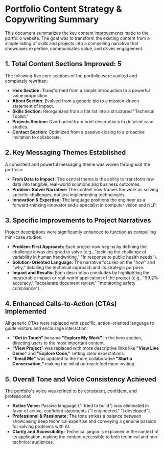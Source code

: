 # Portfolio Content Strategy & Copywriting Summary

This document summarizes the key content improvements made to the portfolio website. The goal was to transform the existing content from a simple listing of skills and projects into a compelling narrative that showcases expertise, communicates value, and drives engagement.

## 1. Total Content Sections Improved: 5

The following five core sections of the portfolio were audited and completely rewritten:

-   **Hero Section:** Transformed from a simple introduction to a powerful value proposition.
-   **About Section:** Evolved from a generic bio to a mission-driven statement of impact.
-   **Skills Section:** Reorganized from a flat list into a structured "Technical Toolkit."
-   **Projects Section:** Overhauled from brief descriptions to detailed case studies.
-   **Contact Section:** Optimized from a passive closing to a proactive invitation to collaborate.

## 2. Key Messaging Themes Established

A consistent and powerful messaging theme was woven throughout the portfolio:

-   **From Data to Impact:** The central theme is the ability to transform raw data into tangible, real-world solutions and business outcomes.
-   **Problem-Solver Narrative:** The content now frames the work as solving specific challenges, not just implementing technologies.
-   **Innovation & Expertise:** The language positions the engineer as a forward-thinking innovator and a specialist in computer vision and NLP.

## 3. Specific Improvements to Project Narratives

Project descriptions were significantly enhanced to function as compelling mini-case studies:

-   **Problem-First Approach:** Each project now begins by defining the challenge it was designed to solve (e.g., "tackling the challenge of variability in human handwriting," "in response to public health needs").
-   **Solution-Oriented Language:** The narrative focuses on the "how" and "why," detailing the technical approach and its strategic purpose.
-   **Impact and Results:** Each description concludes by highlighting the measurable impact or real-world application of the project (e.g., "99.2% accuracy," "accelerate document review," "monitoring safety compliance").

## 4. Enhanced Calls-to-Action (CTAs) Implemented

All generic CTAs were replaced with specific, action-oriented language to guide visitors and encourage interaction:

-   **"Get in Touch"** became **"Explore My Work"** in the hero section, directing users to the most important content.
-   **"View Project"** was replaced with more descriptive links like **"View Live Demo"** and **"Explore Code,"** setting clear expectations.
-   **"Email Me"** was updated to the more collaborative **"Start a Conversation,"** making the initial outreach feel more inviting.

## 5. Overall Tone and Voice Consistency Achieved

The portfolio's voice was refined to be consistent, confident, and professional:

-   **Active Voice:** Passive language ("I tried to build") was eliminated in favor of active, confident statements ("I engineered," "I developed").
-   **Professional & Passionate:** The tone strikes a balance between showcasing deep technical expertise and conveying a genuine passion for solving problems with AI.
-   **Clarity and Accessibility:** Technical jargon is explained in the context of its application, making the content accessible to both technical and non-technical audiences.
